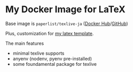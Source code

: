 # My Docker Image for LaTeX

Base image is `paperlist/texlive-ja` ([Docker Hub](https://hub.docker.com/r/paperist/texlive-ja/)/[GitHub](https://github.com/Paperist/texlive-ja))


Plus, customization for [my latex template](https://github.com/shunta0213/my-latex-template).


The main features

- minimal texlive supports
- anyenv (nodenv, pyenv pre-installed)
- some foundamental package for texlive